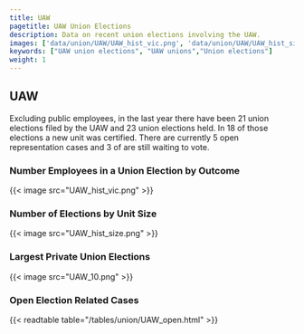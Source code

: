 ```yaml
---
title: UAW
pagetitle: UAW Union Elections
description: Data on recent union elections involving the UAW.
images: ['data/union/UAW/UAW_hist_vic.png', 'data/union/UAW/UAW_hist_size.png', 'data/union/UAW/UAW_10.png']
keywords: ["UAW union elections", "UAW unions","Union elections"]
weight: 1
---
```

##  UAW

Excluding public employees, in the last year there have been 21 union elections filed by the UAW and 23 union elections held. In 18 of those elections a new unit was certified. There are currently 5 open representation cases and 3 of are still waiting to vote.

### Number Employees in a Union Election by Outcome
{{< image src="UAW_hist_vic.png" >}}

### Number of Elections by Unit Size
{{< image src="UAW_hist_size.png" >}}

### Largest Private Union Elections
{{< image src="UAW_10.png" >}}

### Open Election Related Cases
{{< readtable table="/tables/union/UAW_open.html" >}}

